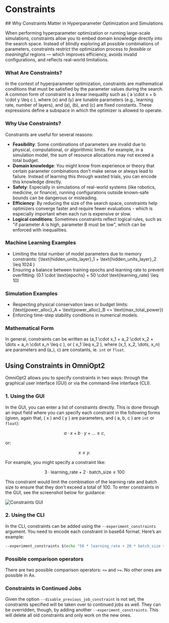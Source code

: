 # Constraints

<!-- What are Constraints and how to use them? -->

<!-- Category: Advanced Usage -->

<div id="toc"></div>
## Why Constraints Matter in Hyperparameter Optimization and Simulations

When performing hyperparameter optimization or running large-scale simulations, constraints allow you to embed domain knowledge directly into the search space. Instead of blindly exploring all possible combinations of parameters, constraints restrict the optimization process to *feasible* or *meaningful* regions — which improves efficiency, avoids invalid configurations, and reflects real-world limitations.

### What Are Constraints?

In the context of hyperparameter optimization, constraints are mathematical conditions that must be satisfied by the parameter values during the search. A common form of constraint is a linear inequality such as \( a \cdot x + b \cdot y \leq c \), where \(x\) and \(y\) are tunable parameters (e.g., learning rate, number of layers), and \(a\), \(b\), and \(c\) are fixed constants. These expressions define a subspace in which the optimizer is allowed to operate.

### Why Use Constraints?

Constraints are useful for several reasons:

- **Feasibility**: Some combinations of parameters are invalid due to physical, computational, or algorithmic limits. For example, in a simulation model, the sum of resource allocations may not exceed a total budget.
- **Domain knowledge**: You might know from experience or theory that certain parameter combinations don’t make sense or always lead to failure. Instead of learning this through wasted trials, you can encode this knowledge directly.
- **Safety**: Especially in simulations of real-world systems (like robotics, medicine, or finance), running configurations outside known-safe bounds can be dangerous or misleading.
- **Efficiency**: By reducing the size of the search space, constraints help optimizers converge faster and require fewer evaluations - which is especially important when each run is expensive or slow.
- **Logical conditions**: Sometimes constraints reflect logical rules, such as "if parameter A is high, parameter B must be low", which can be enforced with inequalities.

### Machine Learning Examples

- Limiting the total number of model parameters due to memory constraints: \(\text{hidden_units_layer}_1 + \text{hidden_units_layer}_2 \leq 1024 \)
- Ensuring a balance between training epochs and learning rate to prevent overfitting: \(0.1 \cdot \text{epochs} + 50 \cdot \text{learning_rate} \leq 10\)

### Simulation Examples

- Respecting physical conservation laws or budget limits: \(\text{power_alloc}_A + \text{power_alloc}_B <= \text{max_total_power}\)
- Enforcing time-step stability conditions in numerical models.

### Mathematical Form

In general, constraints can be written as \(a_1 \cdot x_1 + a_2 \cdot x_2 + \dots + a_n \cdot x_n \leq c \), or \( x_1 \leq x_2 \), where \(x_1, x_2, \dots, x_n\) are parameters and \(a_i, c\) are constants, ie. `int` or `float`.

## Using Constraints in OmniOpt2

OmniOpt2 allows you to specify constraints in two ways: through the graphical user interface (GUI) or via the command-line interface (CLI).

### 1. Using the GUI

In the GUI, you can enter a list of constraints directly. This is done through an input field where you can specify each constraint in the following forms (given, again that, \( x \) and \( y \) are parameters, and \( a, b, c \) are `int` or `float`):

$$
a \cdot x + b \cdot y + \dots \leq c,
$$

or:

$$
x \leq y.
$$

For example, you might specify a constraint like:

$$
3 \cdot \text{learning_rate} + 2 \cdot \text{batch_size} \leq 100
$$

This constraint would limit the combination of the learning rate and batch size to ensure that they don't exceed a total of 100. To enter constraints in the GUI, see the screenshot below for guidance:

<img alt="Constraints GUI" data-lightsrc="imgs/constraints_light.png" data-darksrc="imgs/constraints_dark.png" /><br>

### 2. Using the CLI

In the CLI, constraints can be added using the `--experiment_constraints` argument. You need to encode each constraint in base64 format. Here’s an example:

```bash
--experiment_constraints $(echo "50 * learning_rate + 20 * batch_size >= 1000" | base64 -w0) $(echo "100 * learning_rate + 200 * num_layers >= 500" | base64 -w0)
```

### Possible comparison operators

There are two possible comparison operators: `<=` and `>=`. No other ones are possible in Ax.

### Constraints in Continued Jobs

Given the option `--disable_previous_job_constraint` is not set, the constraints specified will be taken over to continued jobs as well. They can be overridden, though, by adding another `--experiment_constraints`. This will delete all old constraints and only work on the new ones.
